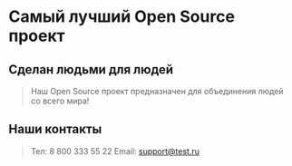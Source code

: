 # Самый лучший Open Source проект

## Сделан людьми для людей

> Наш Open Source проект предназначен для объединения людей со всего мира!

## Наши контакты

>Тел: 8 800 333 55 22
>Email: support@test.ru

